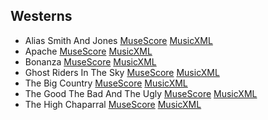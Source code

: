 ## Westerns

- Alias Smith And Jones [MuseScore](./alias_smith_and_jones.mscz) [MusicXML](./alias_smith_and_jones.mxl)
- Apache [MuseScore](./apache.mscz) [MusicXML](./apache.mxl)
- Bonanza [MuseScore](./bonanza.mscz) [MusicXML](./bonanza.mxl)
- Ghost Riders In The Sky [MuseScore](./ghost_riders_in_the_sky.mscz) [MusicXML](./ghost_riders_in_the_sky.mxl)
- The Big Country [MuseScore](./the_big_country.mscz) [MusicXML](./the_big_country.mxl)
- The Good The Bad And The Ugly [MuseScore](./the_good_the_bad_and_the_ugly.mscz) [MusicXML](./the_good_the_bad_and_the_ugly.mxl)
- The High Chaparral [MuseScore](./the_high_chaparral.mscz) [MusicXML](./the_high_chaparral.mxl)
